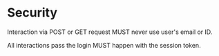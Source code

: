 # Security

Interaction via POST or GET request MUST never use user's email or ID.

All interactions pass the login MUST happen with the session token.
